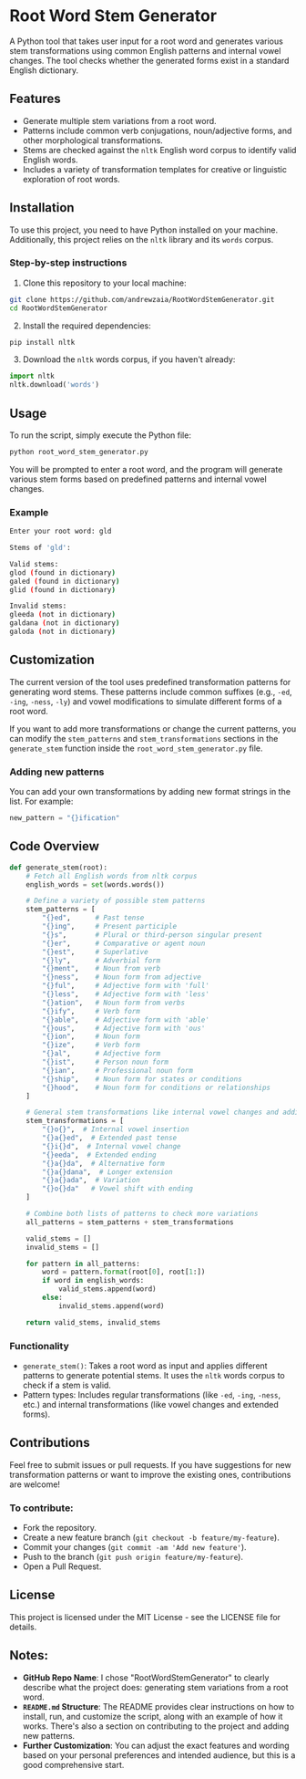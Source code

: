 # Root Word Stem Generator

A Python tool that takes user input for a root word and generates various stem transformations using common English patterns and internal vowel changes. The tool checks whether the generated forms exist in a standard English dictionary.

## Features

- Generate multiple stem variations from a root word.
- Patterns include common verb conjugations, noun/adjective forms, and other morphological transformations.
- Stems are checked against the `nltk` English word corpus to identify valid English words.
- Includes a variety of transformation templates for creative or linguistic exploration of root words.

## Installation

To use this project, you need to have Python installed on your machine. Additionally, this project relies on the `nltk` library and its `words` corpus.

### Step-by-step instructions

1. Clone this repository to your local machine:

```bash
git clone https://github.com/andrewzaia/RootWordStemGenerator.git
cd RootWordStemGenerator
```

2. Install the required dependencies:

```bash
pip install nltk
```

3. Download the `nltk` words corpus, if you haven't already:

```python
import nltk
nltk.download('words')
```

## Usage

To run the script, simply execute the Python file:

```bash
python root_word_stem_generator.py
```

You will be prompted to enter a root word, and the program will generate various stem forms based on predefined patterns and internal vowel changes.

### Example

```bash
Enter your root word: gld

Stems of 'gld':

Valid stems:
glod (found in dictionary)
galed (found in dictionary)
glid (found in dictionary)

Invalid stems:
gleeda (not in dictionary)
galdana (not in dictionary)
galoda (not in dictionary)
```

## Customization

The current version of the tool uses predefined transformation patterns for generating word stems. These patterns include common suffixes (e.g., `-ed`, `-ing`, `-ness`, `-ly`) and vowel modifications to simulate different forms of a root word.

If you want to add more transformations or change the current patterns, you can modify the `stem_patterns` and `stem_transformations` sections in the `generate_stem` function inside the `root_word_stem_generator.py` file.

### Adding new patterns

You can add your own transformations by adding new format strings in the list. For example:

```python
new_pattern = "{}ification"
```

## Code Overview

```python
def generate_stem(root):
    # Fetch all English words from nltk corpus
    english_words = set(words.words())

    # Define a variety of possible stem patterns
    stem_patterns = [
        "{}ed",      # Past tense
        "{}ing",     # Present participle
        "{}s",       # Plural or third-person singular present
        "{}er",      # Comparative or agent noun
        "{}est",     # Superlative
        "{}ly",      # Adverbial form
        "{}ment",    # Noun from verb
        "{}ness",    # Noun form from adjective
        "{}ful",     # Adjective form with 'full'
        "{}less",    # Adjective form with 'less'
        "{}ation",   # Noun form from verbs
        "{}ify",     # Verb form
        "{}able",    # Adjective form with 'able'
        "{}ous",     # Adjective form with 'ous'
        "{}ion",     # Noun form
        "{}ize",     # Verb form
        "{}al",      # Adjective form
        "{}ist",     # Person noun form
        "{}ian",     # Professional noun form
        "{}ship",    # Noun form for states or conditions
        "{}hood",    # Noun form for conditions or relationships
    ]

    # General stem transformations like internal vowel changes and additions
    stem_transformations = [
        "{}o{}",  # Internal vowel insertion
        "{}a{}ed",  # Extended past tense
        "{}i{}d",  # Internal vowel change
        "{}eeda",  # Extended ending
        "{}a{}da",  # Alternative form
        "{}a{}dana",  # Longer extension
        "{}a{}ada",  # Variation
        "{}o{}da"   # Vowel shift with ending
    ]

    # Combine both lists of patterns to check more variations
    all_patterns = stem_patterns + stem_transformations

    valid_stems = []
    invalid_stems = []

    for pattern in all_patterns:
        word = pattern.format(root[0], root[1:])
        if word in english_words:
            valid_stems.append(word)
        else:
            invalid_stems.append(word)

    return valid_stems, invalid_stems
```

### Functionality

* `generate_stem()`: Takes a root word as input and applies different patterns to generate potential stems. It uses the `nltk` words corpus to check if a stem is valid.
* Pattern types: Includes regular transformations (like `-ed`, `-ing`, `-ness`, etc.) and internal transformations (like vowel changes and extended forms).

## Contributions

Feel free to submit issues or pull requests. If you have suggestions for new transformation patterns or want to improve the existing ones, contributions are welcome!

### To contribute:

* Fork the repository.
* Create a new feature branch (`git checkout -b feature/my-feature`).
* Commit your changes (`git commit -am 'Add new feature'`).
* Push to the branch (`git push origin feature/my-feature`).
* Open a Pull Request.

## License

This project is licensed under the MIT License - see the LICENSE file for details.

## Notes:

- **GitHub Repo Name**: I chose "RootWordStemGenerator" to clearly describe what the project does: generating stem variations from a root word.
- **`README.md` Structure**: The README provides clear instructions on how to install, run, and customize the script, along with an example of how it works. There's also a section on contributing to the project and adding new patterns.
- **Further Customization**: You can adjust the exact features and wording based on your personal preferences and intended audience, but this is a good comprehensive start.
